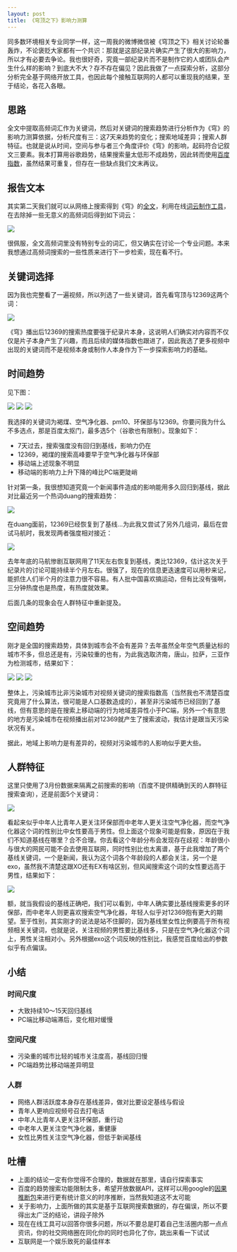 ```yaml
---
layout: post
title: 《穹顶之下》影响力测算
---
```


同多数环境相关专业同学一样，这一周我的微博微信被《穹顶之下》相关讨论轮番轰炸，不论褒贬大家都有一个共识：那就是这部纪录片确实产生了很大的影响力，所以才有必要去争论。我也很好奇，究竟一部纪录片而不是制作它的人或团队会产生什么样的影响？到底大不大？存不存在偏见？因此我做了一点探索分析，这部分分析完全基于网络开放工具，也因此每个接触互联网的人都可以重现我的结果，至于结论，各花入各眼。

## 思路

全文中提取高频词汇作为关键词，然后对关键词的搜索趋势进行分析作为《穹》的影响力测算依据，分析尺度有三：这7天来趋势的变化；搜索地域差异；搜索人群特征。也就是说从时间，空间与参与者三个角度评价《穹》的影响，起码符合记叙文三要素。我本打算用谷歌趋势，结果搜索量太低形不成趋势，因此转而使用[百度指数](http://index.baidu.com/)，虽然结果可重复，但存在一些缺点我们文末再议。

## 报告文本

其实第二天我们就可以从网络上搜索得到《穹》的[全文](http://vdisk.weibo.com/s/tEXDd1OHvRYy)，利用在线[词云制作工具](http://timdream.org/wordcloud/)，在去除掉一些无意义的高频词后得到如下词云：

![](http://yufree.github.io/blogcn/figure/wordcloud.png)

很佩服，全文高频词里没有特别专业的词汇，但又确实在讨论一个专业问题。本来我想通过高频词搜索的一些性质来进行下一步检索，现在看不行。

## 关键词选择

因为我也完整看了一遍视频，所以列选了一些关键词，首先看穹顶与12369这两个词：

![](http://yufree.github.io/blogcn/figure/keywords1.png)

《穹》播出后12369的搜索热度要强于纪录片本身，这说明人们确实对内容而不仅仅是片子本身产生了兴趣，而且后续的媒体指数也跟进了，因此我选了更多视频中出现的关键词而不是视频本身或制作人本身作为下一步探索影响力的基础。

## 时间趋势

见下图：

![](http://yufree.github.io/blogcn/figure/keywords2.png)
![](http://yufree.github.io/blogcn/figure/keywords3.png)
![](http://yufree.github.io/blogcn/figure/keywords4.png)

我选择的关键词为褐煤、空气净化器、pm10、环保部与12369。你要问我为什么不多选点，那是百度太抠门，最多选5个（谷歌也有限制）。现象如下：

- 7天过去，搜索强度没有回归到基线，影响力仍在
- 12369，褐煤的搜索高峰要早于空气净化器与环保部
- 移动端上述现象不明显
- 移动端的影响力上升下降的峰比PC端更陡峭

针对第一条，我很想知道究竟一个新闻事件造成的影响能用多久回归到基线，据此对比最近另一个热词duang的搜索趋势：

![](http://yufree.github.io/blogcn/figure/duang.png)

在duang面前，12369已经恢复到了基线…为此我又尝试了另外几组词，最后在尝试马航时，我发现两者强度相对接近：

![](http://yufree.github.io/blogcn/figure/mh.png)

去年年底的马航惨剧互联网用了11天左右恢复到基线，类比12369，估计这次关于纪录片的讨论可能持续半个月左右。很强了，现在的信息更迭速度可以用秒来记，能抓住人们半个月的注意力很不容易。有人批中国喜欢搞运动，但有比没有强啊，三分钟热度也是热度，有热度就效果。

后面几条的现象会在人群特征中重新提及。

## 空间趋势

刚才是全国的搜索趋势，具体到城市会不会有差异？去年虽然全年空气质量达标的城市不多，但总还是有，污染较重的也有，为此我选取济南，唐山，拉萨，三亚作为检测城市，结果如下：

![](http://yufree.github.io/blogcn/figure/sp.png)
![](http://yufree.github.io/blogcn/figure/sppc.png)
![](http://yufree.github.io/blogcn/figure/spmo.png)

整体上，污染城市比非污染城市对视频关键词的搜索指数高（当然我也不清楚百度究竟用了什么算法，很可能是人口基数造成的），甚至非污染城市已经回到了基线，但有意思的是在搜索上移动端的行为地域差异性小于PC端，另外一个有意思的地方是污染城市在视频播出前对12369就产生了搜索波动，我估计是跟当天污染状况有关。

据此，地域上影响力是有差异的，视频对污染城市的人影响似乎更大些。

## 人群特征

这里只使用了3月份数据来隔离之前搜索的影响（百度不提供精确到天的人群特征搜索查询），还是前面5个关键词：

![](http://yufree.github.io/blogcn/figure/age.png)

看起来似乎中年人比青年人更关注环保部而中老年人更关注空气净化器，而空气净化器这个词的性别比中女性要高于男性。但上面这个现象可能是假象，原因在于我们不知道基线在哪里？合不合理。你去看这个年龄分布会发现存在歧视：年龄很小与很大的网民可能不会去使用互联网，同时性别比也太离谱，基于此我增加了两个基线关键词，一个是新闻，我认为这个词各个年龄段的人都会关注，另一个是exo，虽然我不清楚这跟XO还有EX有啥区别，但风闻搜索这个词的女性要远高于男性，结果如下：

![](http://yufree.github.io/blogcn/figure/control.png)

额，就当我假设的基线正确吧，我们可以看到，中年人确实要比基线搜索更多的环保部，而中老年人则更喜欢搜索空气净化器，年轻人似乎对12369抱有更大的期望。至于性别，其实刚才的说法是站不住脚的，因为基线里女性比例要高于所有视频相关关键词，也就是说，关注视频的男性要比基线多，只是在空气净化器这个词上，男性关注相对小。另外根据exo这个词反映的性别比，我感觉百度给出的参数似乎有点偏误。

## 小结

### 时间尺度

- 大致持续10～15天回归基线
- PC端比移动端滞后，变化相对缓慢

### 空间尺度

- 污染重的城市比轻的城市关注度高，基线回归慢
- PC端趋势比移动端差异明显

### 人群

- 网络人群活跃度本身存在基线差异，做对比要设定基线与假设
- 青年人更响应视频号召去打电话
- 中年人比青年人更关注环保部，重行动
- 中老年人更关注空气净化器，重健康
- 女性比男性关注空气净化器，但低于新闻基线

## 吐槽

- 上面的结论一定有你觉得不合理的，数据就在那里，请自行探索事实
- 百度的趋势搜索功能限制太多，希望开放数据API，这样可以用google的[因果推断包](https://github.com/google/CausalImpact)来进行更有统计意义的时序推断，当然我知道这不太可能
- 关于影响力，上面所做的其实是基于互联网搜索数据的，存在偏误，所以不要得出太广泛的结论，讲段子除外
- 现在在线工具可以回答你很多问题，所以不要总是盯着自己生活圈内那一点点资讯，你的社交网络圈在同化你的同时也异化了你，跳出来看一下试试
- 互联网是一个娱乐致死的最佳样本
